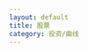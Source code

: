 ```yaml
---
layout: default
title: 股票
category: 投资/曲线
---
```

<div id="main" style="height:400px"></div>
<!-- ECharts单文件引入 -->
<script src="{{site.baseurl}}/echarts/echarts.common.min.js"></script>
<script type="text/javascript">
    // 基于准备好的dom，初始化echarts图表
    var myChart = echarts.init(document.getElementById('main')); 

    var option = {
        legend: {
            data: ['净值','净收益']
        },
        tooltip: {
            trigger: 'axis',
        },
        dataZoom: {
            show: true,
            start: 90
        },
        xAxis: {
            type : 'time',
            splitLine: {
                show: false,
            }
        },
        yAxis: [
            {
                type: 'value',
                position: 'left',
                splitLine: {
                    show: false,
                },
                scale: true,
            },
            {
                type : 'value',
                position: 'right',
                splitLine: {
                    show: false,
                },
                axisLabel: {
                    formatter: '{value}W',
                },
                scale: true,
            },
        ],
        series: [
            {
                name: '净值',
                type: 'line',
                data: [
                    [new Date(2017, 04, 21), 1.000],
                    [new Date(2017, 04, 30), 1.000],
                    [new Date(2017, 05, 03), 1.001],
                    [new Date(2017, 05, 10), 1.029],
                    [new Date(2017, 05, 18), 1.015],
                    [new Date(2017, 05, 25), 1.020],
                    [new Date(2017, 06, 01), 1.033],
                    [new Date(2017, 06, 09), 1.058],
                    [new Date(2017, 06, 16), 1.028],
                    [new Date(2017, 06, 22), 1.021],
                    [new Date(2017, 06, 29), 1.050],
                    [new Date(2017, 07, 05), 1.038],
                    [new Date(2017, 07, 12), 1.049],
                    [new Date(2017, 07, 19), 1.084],
                    [new Date(2017, 07, 27), 1.098],
                    [new Date(2017, 08, 03), 1.157],
                    [new Date(2017, 08, 10), 1.180],
                    [new Date(2017, 08, 17), 1.161],
                    [new Date(2017, 08, 23), 1.174],
                    [new Date(2017, 08, 30), 1.139],
                    [new Date(2017, 09, 07), 1.159],
                    [new Date(2017, 09, 14), 1.171],
                    [new Date(2017, 09, 21), 1.180],
                    [new Date(2017, 09, 28), 1.190],
                    [new Date(2017, 10, 04), 1.190],
                    [new Date(2017, 10, 11), 1.271],
                    [new Date(2017, 10, 18), 1.249],
                    [new Date(2017, 10, 25), 1.309],
                    [new Date(2017, 11, 02), 1.273],
                    [new Date(2017, 11, 09), 1.278],
                    [new Date(2017, 11, 16), 1.278],
                    [new Date(2017, 11, 23), 1.278],
                    [new Date(2017, 11, 30), 1.298],
                    [new Date(2018, 00, 06), 1.393],
                    [new Date(2018, 00, 13), 1.405],
                    [new Date(2018, 00, 20), 1.403],
                    [new Date(2018, 00, 27), 1.444],
                    [new Date(2018, 01, 03), 1.355],
                    [new Date(2018, 01, 10), 1.189],
                    [new Date(2018, 01, 24), 1.334],
                    [new Date(2018, 02, 03), 1.297],
                    [new Date(2018, 02, 10), 1.363],
                    [new Date(2018, 02, 17), 1.370],
                    [new Date(2018, 02, 24), 1.289],
                    [new Date(2018, 02, 30), 1.307],
                    [new Date(2018, 03, 07), 1.299],
                    [new Date(2018, 03, 14), 1.387],
                    [new Date(2018, 03, 21), 1.331],
                    [new Date(2018, 03, 28), 1.356],
                    [new Date(2018, 04, 05), 1.366],
                    [new Date(2018, 04, 12), 1.406],
                    [new Date(2018, 04, 19), 1.399],
                    [new Date(2018, 04, 26), 1.357],
                    [new Date(2018, 05, 02), 1.343],
                    [new Date(2018, 05, 10), 1.355],
                    [new Date(2018, 05, 16), 1.365],
                    [new Date(2018, 05, 23), 1.343],
                    [new Date(2018, 05, 30), 1.294],
                    [new Date(2018, 06, 08), 1.260],
                    [new Date(2018, 06, 14), 1.306],
                    [new Date(2018, 06, 22), 1.284],
                    [new Date(2018, 06, 29), 1.296],
                    [new Date(2018, 07, 04), 1.235],
                    [new Date(2018, 07, 11), 1.291],
                    [new Date(2018, 07, 18), 1.227],
                    [new Date(2018, 07, 25), 1.265],
                    [new Date(2018, 08, 01), 1.279],
                    [new Date(2018, 08, 09), 1.254],
                    [new Date(2018, 08, 16), 1.257],
                    [new Date(2018, 08, 24), 1.310],
                    [new Date(2018, 08, 30), 1.300],
                    [new Date(2018, 09, 06), 1.292],
                    [new Date(2018, 09, 13), 1.227],
                    [new Date(2018, 09, 21), 1.222],
                    [new Date(2018, 09, 28), 1.233],
                    [new Date(2018, 10, 03), 1.272],
                    [new Date(2018, 10, 10), 1.233],
                    [new Date(2018, 10, 17), 1.256],
                    [new Date(2018, 10, 24), 1.231],
                    [new Date(2018, 11, 01), 1.245],
                    [new Date(2018, 11, 08), 1.244],
                    [new Date(2018, 11, 16), 1.253],
                    [new Date(2018, 11, 23), 1.196],
                    [new Date(2018, 11, 30), 1.180],
                    [new Date(2019, 00, 05), 1.182],
                    [new Date(2019, 00, 12), 1.205],
                    [new Date(2019, 00, 20), 1.240],
                    [new Date(2019, 00, 27), 1.264],
                    [new Date(2019, 01, 09), 1.336],
                    [new Date(2019, 01, 16), 1.345],
                    [new Date(2019, 01, 24), 1.399],
                    [new Date(2019, 02, 02), 1.452],
                    [new Date(2019, 02, 10), 1.413],
                    [new Date(2019, 02, 17), 1.449],
                    [new Date(2019, 02, 22), 1.477],
                    [new Date(2019, 02, 30), 1.491],
                    [new Date(2019, 03, 07), 1.539],
                    [new Date(2019, 03, 14), 1.554],
                    [new Date(2019, 03, 20), 1.579],
                    [new Date(2019, 03, 27), 1.533],
                    [new Date(2019, 04, 04), 1.551],
                    [new Date(2019, 04, 11), 1.487],
                    [new Date(2019, 04, 18), 1.451],
                    [new Date(2019, 04, 25), 1.418],
                    [new Date(2019, 05, 02), 1.436],
                    [new Date(2019, 05, 08), 1.413],
                    [new Date(2019, 05, 16), 1.454],
                    [new Date(2019, 05, 22), 1.510],
                    [new Date(2019, 05, 29), 1.510],
                    [new Date(2019, 06, 06), 1.525],
                    [new Date(2019, 06, 14), 1.517],
                    [new Date(2019, 06, 28), 1.519],
                    [new Date(2019, 07, 11), 1.448],
                    [new Date(2019, 07, 18), 1.463],
                    [new Date(2019, 07, 25), 1.483],
                    [new Date(2019, 07, 31), 1.476],
                    [new Date(2019, 08, 07), 1.508],
                    [new Date(2019, 08, 14), 1.521],
                    [new Date(2019, 08, 21), 1.508],
                    [new Date(2019, 08, 28), 1.475],
                    [new Date(2019, 09, 13), 1.496],
                    [new Date(2019, 09, 19), 1.499],
                    [new Date(2019, 09, 27), 1.503],
                    [new Date(2019, 10, 02), 1.521],
                    [new Date(2019, 10, 09), 1.531],
                    [new Date(2019, 10, 17), 1.495],
                    [new Date(2019, 10, 24), 1.493],
                    [new Date(2019, 10, 30), 1.491],
                    [new Date(2019, 11, 08), 1.517],
                    [new Date(2019, 11, 14), 1.556],
                    [new Date(2019, 11, 21), 1.604],
                    [new Date(2019, 11, 28), 1.623],
                    [new Date(2020, 00, 05), 1.658],
                    [new Date(2020, 00, 11), 1.663],
                    [new Date(2020, 00, 18), 1.650],
                    [new Date(2020, 00, 26), 1.568],
                    [new Date(2020, 01, 08), 1.528],
                    [new Date(2020, 01, 15), 1.598],
                    [new Date(2020, 01, 23), 1.592],
                    [new Date(2020, 01, 29), 1.563],
                    [new Date(2020, 02, 07), 1.605],
                    [new Date(2020, 02, 14), 1.583],
                    [new Date(2020, 02, 21), 1.408],
                    [new Date(2020, 02, 28), 1.456],
                    [new Date(2020, 03, 12), 1.471],
                    [new Date(2020, 03, 25), 1.473],
                    [new Date(2020, 04, 02), 1.540],
                    [new Date(2020, 04, 09), 1.565],
                    [new Date(2020, 04, 16), 1.515],
                    [new Date(2020, 04, 23), 1.528],
                    [new Date(2020, 04, 30), 1.572],
                    [new Date(2020, 05, 06), 1.646],
                    [new Date(2020, 05, 13), 1.639],
                    [new Date(2020, 05, 20), 1.661],
                    [new Date(2020, 05, 27), 1.677],
                    [new Date(2020, 06, 11), 1.924],
                    [new Date(2020, 06, 18), 1.831],
                    [new Date(2020, 06, 25), 1.838],
                    [new Date(2020, 07, 01), 1.896],
                    [new Date(2020, 07, 08), 1.880],
                    [new Date(2020, 07, 15), 1.996],
                    [new Date(2020, 07, 22), 2.037],
                    [new Date(2020, 07, 29), 2.094],
                    [new Date(2020, 08, 05), 2.059],
                    [new Date(2020, 08, 12), 1.997],
                    [new Date(2020, 08, 19), 2.028],
                    [new Date(2020, 08, 26), 1.960],
                    [new Date(2020, 09, 10), 1.987],
                    [new Date(2020, 09, 18), 2.125],
                    [new Date(2020, 09, 24), 2.160],
                    [new Date(2020, 10, 01), 2.166],
                    [new Date(2020, 10, 07), 2.234],
                    [new Date(2020, 10, 14), 2.195],
                    [new Date(2020, 10, 21), 2.241],
                    [new Date(2020, 10, 29), 2.301],
                    [new Date(2020, 11, 05), 2.355],
                    [new Date(2020, 11, 12), 2.303],
                    [new Date(2020, 11, 19), 2.356],
                    [new Date(2020, 11, 26), 2.342],
                    [new Date(2021, 00, 02), 2.438],
                    [new Date(2021, 00, 09), 2.465],
                    [new Date(2021, 00, 16), 2.441],
                    [new Date(2021, 00, 23), 2.455],
                    [new Date(2021, 00, 30), 2.417],
                    [new Date(2021, 01, 06), 2.497],
                    [new Date(2021, 01, 13), 2.602],
                    [new Date(2021, 01, 21), 2.617],
                    [new Date(2021, 01, 28), 2.442],
                    [new Date(2021, 02, 06), 2.413],
                    [new Date(2021, 02, 14), 2.371],
                    [new Date(2021, 02, 20), 2.332],
                    [new Date(2021, 02, 26), 2.325],
                    [new Date(2021, 03, 04), 2.383],
                    [new Date(2021, 03, 11), 2.321],
                    [new Date(2021, 03, 18), 2.348],
                    [new Date(2021, 03, 24), 2.396],
                    [new Date(2021, 04, 01), 2.424],
                    [new Date(2021, 04, 09), 2.390],
                    [new Date(2021, 04, 15), 2.386],
                    [new Date(2021, 04, 21), 2.428],
                    [new Date(2021, 04, 29), 2.483],
                    [new Date(2021, 05, 06), 2.513],
                    [new Date(2021, 05, 14), 2.477],
                    [new Date(2021, 05, 19), 2.437],
                    [new Date(2021, 05, 27), 2.505],
                    [new Date(2021, 06, 03), 2.424],
                    [new Date(2021, 06, 11), 2.393],
                    [new Date(2021, 06, 17), 2.443],
                    [new Date(2021, 06, 25), 2.418],
                    [new Date(2021, 07, 01), 2.262],
                    [new Date(2021, 07, 07), 2.282],
                    [new Date(2021, 07, 14), 2.332],
                    [new Date(2021, 07, 21), 2.265],
                    [new Date(2021, 07, 29), 2.334],
                    [new Date(2021, 08, 04), 2.373],
                    [new Date(2021, 08, 11), 2.426],
                    [new Date(2021, 08, 19), 2.346],
                    [new Date(2021, 08, 25), 2.316],
                    [new Date(2021, 09, 10), 2.367],
                    [new Date(2021, 09, 16), 2.394],
                    [new Date(2021, 09, 23), 2.410],
                    [new Date(2021, 09, 30), 2.351],
                    [new Date(2021, 10, 06), 2.313],
                    [new Date(2021, 10, 14), 2.337],
                    [new Date(2021, 10, 21), 2.356],
                    [new Date(2021, 10, 28), 2.350],
                    [new Date(2021, 11, 05), 2.350],
                    [new Date(2021, 11, 11), 2.374],
                    [new Date(2021, 11, 19), 2.288],
                    [new Date(2021, 11, 26), 2.324],
                    [new Date(2022, 00, 01), 2.297],
                    [new Date(2022, 00, 08), 2.298],
                    [new Date(2022, 00, 15), 2.298],
                    [new Date(2022, 00, 22), 2.365],
                    [new Date(2022, 00, 30), 2.276],
                    [new Date(2022, 01, 12), 2.390],
                    [new Date(2022, 01, 19), 2.384],
                    [new Date(2022, 01, 26), 2.255],
                    [new Date(2022, 02, 06), 2.217],
                    [new Date(2022, 02, 13), 2.093],
                    [new Date(2022, 02, 19), 2.102],
                    [new Date(2022, 02, 26), 2.064],
                    [new Date(2022, 03, 03), 2.123],
                    [new Date(2022, 03, 09), 2.107],
                    [new Date(2022, 03, 17), 2.122],
                    [new Date(2022, 03, 22), 2.051],
                    [new Date(2022, 03, 30), 2.175],
                    [new Date(2022, 04, 07), 2.103],
                    [new Date(2022, 04, 15), 2.158],
                    [new Date(2022, 04, 21), 2.196],
                    [new Date(2022, 04, 29), 2.168],
                    [new Date(2022, 05, 05), 2.220],
                    [new Date(2022, 05, 11), 2.323],
                    [new Date(2022, 05, 18), 2.266],
                    [new Date(2022, 05, 26), 2.328],
                    [new Date(2022, 06, 02), 2.323],
                    [new Date(2022, 06, 09), 2.291],
                    [new Date(2022, 06, 16), 2.188],
                    [new Date(2022, 06, 23), 2.214],
                    [new Date(2022, 06, 31), 2.127],
                    [new Date(2022, 07, 06), 2.150],
                    [new Date(2022, 07, 13), 2.183],
                    [new Date(2022, 07, 20), 2.181],
                    [new Date(2022, 07, 28), 2.226],
                    [new Date(2022, 08, 03), 2.172],
                    [new Date(2022, 08, 11), 2.138],
                    [new Date(2022, 08, 17), 2.080],
                    [new Date(2022, 08, 25), 2.036],
                    [new Date(2022, 09, 02), 2.024],
                    [new Date(2022, 09, 15), 1.965],
                    [new Date(2022, 09, 22), 1.917],
                    [new Date(2022, 09, 30), 1.735],
                    [new Date(2022, 10, 05), 1.900],
                    [new Date(2022, 10, 12), 1.995],
                    [new Date(2022, 10, 20), 2.082],
                    [new Date(2022, 10, 27), 2.026],
                    [new Date(2022, 11, 03), 2.138],
                    [new Date(2022, 11, 11), 2.287],
                    [new Date(2022, 11, 31), 2.295],
                    [new Date(2023, 00, 07), 2.370],
                    [new Date(2023, 00, 15), 2.455],
                    [new Date(2023, 00, 26), 2.528],
                    [new Date(2023, 01, 04), 2.489],
                    [new Date(2023, 01, 12), 2.458],
                    [new Date(2023, 01, 18), 2.458],
                    [new Date(2023, 01, 26), 2.386],
                    [new Date(2023, 02, 18), 2.327],
                    [new Date(2023, 02, 25), 2.449],
                    [new Date(2023, 03, 02), 2.510],
                    [new Date(2023, 03, 08), 2.501],
                    [new Date(2023, 03, 16), 2.438],
                    [new Date(2023, 03, 22), 2.395],
                    [new Date(2023, 03, 29), 2.419],
                    [new Date(2023, 04, 07), 2.429],
                    [new Date(2023, 04, 14), 2.375],
                    [new Date(2023, 04, 20), 2.394],
                    [new Date(2023, 04, 28), 2.328],
                    [new Date(2023, 05, 04), 2.370],
                    [new Date(2023, 05, 11), 2.396],
                    [new Date(2023, 05, 18), 2.509],
                    [new Date(2023, 05, 24), 2.420],
                    [new Date(2023, 06, 01), 2.390],
                    [new Date(2023, 06, 09), 2.373],
                    [new Date(2023, 06, 15), 2.459],
                    [new Date(2023, 06, 22), 2.414],
                    [new Date(2023, 06, 30), 2.536],
                    [new Date(2023, 07, 05), 2.531],
                    [new Date(2023, 07, 12), 2.471],
                    [new Date(2023, 07, 19), 2.407],
                    [new Date(2023, 07, 26), 2.377],
                    [new Date(2023, 08, 02), 2.414],
                    [new Date(2023, 08, 09), 2.399],
                    [new Date(2023, 08, 17), 2.370],
                    [new Date(2023, 08, 24), 2.358],
                    [new Date(2023, 09, 15), 2.273],
                    [new Date(2023, 09, 22), 2.179],
                    [new Date(2023, 09, 29), 2.217],
                    [new Date(2023, 10, 05), 2.259],
                    [new Date(2023, 10, 12), 2.249],
                    [new Date(2023, 10, 19), 2.268],
                    [new Date(2023, 10, 25), 2.257],
                    [new Date(2023, 11, 03), 2.208],
                    [new Date(2023, 11, 10), 2.133],
                    [new Date(2023, 11, 16), 2.132],
                    [new Date(2023, 11, 23), 2.025],
                    [new Date(2024, 00, 07), 2.085],
                    [new Date(2024, 00, 13), 2.060],
                    [new Date(2024, 00, 21), 1.975],
                    [new Date(2024, 00, 27), 2.018],
                    [new Date(2024, 01, 03), 1.993],
                    [new Date(2024, 01, 24), 2.142],
                    [new Date(2024, 02, 02), 2.110],
                    [new Date(2024, 02, 10), 2.089],
                    [new Date(2024, 02, 16), 2.142],
                    [new Date(2024, 02, 23), 2.158],
                    [new Date(2024, 02, 30), 2.163],
                    [new Date(2024, 03, 13), 2.172],
                    [new Date(2024, 03, 21), 2.141],
                    [new Date(2024, 03, 27), 2.304],
                    [new Date(2024, 04, 12), 2.424],
                    [new Date(2024, 04, 18), 2.524],
                    [new Date(2024, 04, 25), 2.461],
                    [new Date(2024, 05, 01), 2.391],
                    [new Date(2024, 05, 08), 2.449],
                    [new Date(2024, 05, 15), 2.460],
                    [new Date(2024, 05, 22), 2.439],
                    [new Date(2024, 05, 30), 2.403],
                    [new Date(2024, 06, 13), 2.456],
                    [new Date(2024, 06, 21), 2.356],
                    [new Date(2024, 06, 28), 2.318],
                    [new Date(2024, 07, 04), 2.332],
                    [new Date(2024, 07, 10), 2.363],
                    [new Date(2024, 07, 25), 2.352],
                    [new Date(2024, 08, 01), 2.381],
                    [new Date(2024, 08, 07), 2.318],
                    [new Date(2024, 08, 14), 2.305],
                    [new Date(2024, 08, 21), 2.369],
                    [new Date(2024, 08, 28), 2.657],
                    [new Date(2024, 09, 12), 2.729],
                    [new Date(2024, 09, 19), 2.684],
                    [new Date(2024, 09, 26), 2.665],
                    [new Date(2024, 10, 02), 2.631],
                    [new Date(2024, 10, 09), 2.704],
                    [new Date(2024, 10, 16), 2.604],
                    [new Date(2024, 10, 23), 2.586],
                    [new Date(2024, 10, 30), 2.596],
                    [new Date(2024, 11, 07), 2.679],
                    [new Date(2024, 11, 14), 2.691],
                    [new Date(2024, 11, 21), 2.719],
                    [new Date(2024, 11, 28), 2.723],
                    [new Date(2025, 00, 04), 2.693],
                    [new Date(2025, 00, 11), 2.538],
                    [new Date(2025, 00, 18), 2.599],
                    [new Date(2025, 00, 25), 2.626],
                    [new Date(2025, 01, 09), 2.804],
                    [new Date(2025, 01, 15), 2.950],
                    [new Date(2025, 01, 22), 3.065],
                    [new Date(2025, 02, 01), 2.945],
                    [new Date(2025, 02, 08), 3.109],
                    [new Date(2025, 02, 15), 3.113],
                    [new Date(2025, 02, 23), 3.063],
                    [new Date(2025, 02, 29), 3.032],
                    [new Date(2025, 03, 05), 2.988],
                    [new Date(2025, 03, 12), 2.820],
                    [new Date(2025, 03, 20), 2.862],
                    [new Date(2025, 03, 25), 2.926],
                    [new Date(2025, 04, 10), 2.952],
                    [new Date(2025, 04, 17), 2.994],
                    [new Date(2025, 04, 24), 3.010],
                    [new Date(2025, 04, 31), 2.970],
                    [new Date(2025, 05, 07), 3.044],
                ]
            },
            {
                name: '净收益',
                type: 'line',
                yAxisIndex: 1,
                data: [
                    [new Date(2018, 05, 30), 13.71],
                    [new Date(2018, 06, 08), 10.41],
                    [new Date(2018, 06, 14), 14.67],
                    [new Date(2018, 06, 22), 12.08],
                    [new Date(2018, 06, 29), 13.46],
                    [new Date(2018, 07, 04), 7.38],
                    [new Date(2018, 07, 11), 12.82],
                    [new Date(2018, 07, 18), 6.63],
                    [new Date(2018, 07, 25), 10.44],
                    [new Date(2018, 08, 01), 11.71],
                    [new Date(2018, 08, 09), 9.19],
                    [new Date(2018, 08, 16), 9.47],
                    [new Date(2018, 08, 24), 14.53],
                    [new Date(2018, 08, 30), 13.56],
                    [new Date(2018, 09, 06), 12.72],
                    [new Date(2018, 09, 13), 6.41],
                    [new Date(2018, 09, 21), 5.85],
                    [new Date(2018, 09, 28), 6.91],
                    [new Date(2018, 10, 03), 10.76],
                    [new Date(2018, 10, 10), 6.89],
                    [new Date(2018, 10, 17), 9.17],
                    [new Date(2018, 10, 24), 6.66],
                    [new Date(2018, 11, 01), 8.00],
                    [new Date(2018, 11, 08), 8.14],
                    [new Date(2018, 11, 16), 8.93],
                    [new Date(2018, 11, 23), 3.41],
                    [new Date(2018, 11, 30), 1.93],
                    [new Date(2019, 00, 05), 2.21],
                    [new Date(2019, 00, 12), 4.77],
                    [new Date(2019, 00, 20), 8.04],
                    [new Date(2019, 00, 27), 10.47],
                    [new Date(2019, 01, 09), 17.36],
                    [new Date(2019, 01, 16), 18.20],
                    [new Date(2019, 01, 24), 23.62],
                    [new Date(2019, 02, 02), 28.75],
                    [new Date(2019, 02, 10), 25.35],
                    [new Date(2019, 02, 17), 28.46],
                    [new Date(2019, 02, 22), 30.80],
                    [new Date(2019, 02, 30), 32.05],
                    [new Date(2019, 03, 07), 36.14],
                    [new Date(2019, 03, 14), 37.34],
                    [new Date(2019, 03, 20), 39.51],
                    [new Date(2019, 03, 27), 35.45],
                    [new Date(2019, 04, 04), 37.03],
                    [new Date(2019, 04, 11), 31.21],
                    [new Date(2019, 04, 18), 27.92],
                    [new Date(2019, 04, 25), 24.81],
                    [new Date(2019, 05, 02), 26.52],
                    [new Date(2019, 05, 08), 24.20],
                    [new Date(2019, 05, 16), 28.27],
                    [new Date(2019, 05, 22), 33.97],
                    [new Date(2019, 05, 29), 33.90],
                    [new Date(2019, 06, 06), 35.40],
                    [new Date(2019, 06, 14), 34.61],
                    [new Date(2019, 06, 28), 34.81],
                    [new Date(2019, 07, 11), 26.64],
                    [new Date(2019, 07, 18), 28.38],
                    [new Date(2019, 07, 25), 30.03],
                    [new Date(2019, 07, 31), 29.48],
                    [new Date(2019, 08, 07), 32.97],
                    [new Date(2019, 08, 14), 34.62],
                    [new Date(2019, 08, 21), 33.08],
                    [new Date(2019, 08, 28), 29.38],
                    [new Date(2019, 09, 13), 31.86],
                    [new Date(2019, 09, 19), 32.13],
                    [new Date(2019, 09, 27), 32.62],
                    [new Date(2019, 10, 02), 34.59],
                    [new Date(2019, 10, 09), 35.80],
                    [new Date(2019, 10, 17), 31.97],
                    [new Date(2019, 10, 24), 31.62],
                    [new Date(2019, 10, 30), 31.46],
                    [new Date(2019, 11, 08), 34.19],
                    [new Date(2019, 11, 14), 38.45],
                    [new Date(2019, 11, 21), 43.58],
                    [new Date(2019, 11, 28), 45.62],
                    [new Date(2020, 00, 05), 49.46],
                    [new Date(2020, 00, 11), 50.15],
                    [new Date(2020, 00, 18), 48.83],
                    [new Date(2020, 00, 26), 39.88],
                    [new Date(2020, 01, 08), 35.42],
                    [new Date(2020, 01, 15), 42.97],
                    [new Date(2020, 01, 23), 42.12],
                    [new Date(2020, 01, 29), 39.14],
                    [new Date(2020, 02, 07), 43.90],
                    [new Date(2020, 02, 14), 41.17],
                    [new Date(2020, 02, 21), 22.14],
                    [new Date(2020, 02, 28), 27.33],
                    [new Date(2020, 03, 12), 29.12],
                    [new Date(2020, 03, 25), 29.17],
                    [new Date(2020, 04, 02), 36.28],
                    [new Date(2020, 04, 09), 39.11],
                    [new Date(2020, 04, 16), 37.36],
                    [new Date(2020, 04, 23), 35.03],
                    [new Date(2020, 04, 30), 41.09],
                    [new Date(2020, 05, 06), 48.97],
                    [new Date(2020, 05, 13), 48.20],
                    [new Date(2020, 05, 20), 50.67],
                    [new Date(2020, 05, 27), 52.54],
                    [new Date(2020, 06, 11), 80.46],
                    [new Date(2020, 06, 18), 69.95],
                    [new Date(2020, 06, 25), 70.70],
                    [new Date(2020, 07, 01), 77.26],
                    [new Date(2020, 07, 08), 75.51],
                    [new Date(2020, 07, 15), 88.55],
                    [new Date(2020, 07, 22), 93.24],
                    [new Date(2020, 07, 29), 99.70],
                    [new Date(2020, 08, 05), 95.72],
                    [new Date(2020, 08, 12), 88.74],
                    [new Date(2020, 08, 19), 92.24],
                    [new Date(2020, 08, 26), 84.51],
                    [new Date(2020, 09, 10), 87.59],
                    [new Date(2020, 09, 18), 103.14],
                    [new Date(2020, 09, 24), 107.19],
                    [new Date(2020, 10, 01), 107.81],
                    [new Date(2020, 10, 07), 116.00],
                    [new Date(2020, 10, 14), 113.03],
                    [new Date(2020, 10, 21), 118.39],
                    [new Date(2020, 10, 29), 125.25],
                    [new Date(2020, 11, 05), 131.57],
                    [new Date(2020, 11, 12), 125.53],
                    [new Date(2020, 11, 19), 131.58],
                    [new Date(2020, 11, 26), 129.98],
                    [new Date(2021, 00, 02), 141.09],
                    [new Date(2021, 00, 09), 144.86],
                    [new Date(2021, 00, 16), 141.48],
                    [new Date(2021, 00, 23), 143.41],
                    [new Date(2021, 00, 30), 138.17],
                    [new Date(2021, 01, 06), 149.27],
                    [new Date(2021, 01, 13), 163.84],
                    [new Date(2021, 01, 21), 166.01],
                    [new Date(2021, 01, 28), 140.48],
                    [new Date(2021, 02, 06), 136.21],
                    [new Date(2021, 02, 14), 130.06],
                    [new Date(2021, 02, 20), 124.31],
                    [new Date(2021, 02, 26), 123.28],
                    [new Date(2021, 03, 04), 131.78],
                    [new Date(2021, 03, 11), 122.81],
                    [new Date(2021, 03, 18), 126.63],
                    [new Date(2021, 03, 24), 133.63],
                    [new Date(2021, 04, 01), 137.84],
                    [new Date(2021, 04, 09), 132.81],
                    [new Date(2021, 04, 15), 132.26],
                    [new Date(2021, 04, 21), 138.44],
                    [new Date(2021, 04, 29), 146.36],
                    [new Date(2021, 05, 06), 150.74],
                    [new Date(2021, 05, 14), 145.57],
                    [new Date(2021, 05, 19), 139.73],
                    [new Date(2021, 05, 27), 149.67],
                    [new Date(2021, 06, 03), 137.74],
                    [new Date(2021, 06, 11), 133.22],
                    [new Date(2021, 06, 17), 140.60],
                    [new Date(2021, 06, 25), 136.86],
                    [new Date(2021, 07, 01), 114.17],
                    [new Date(2021, 07, 07), 117.13],
                    [new Date(2021, 07, 14), 124.42],
                    [new Date(2021, 07, 21), 114.59],
                    [new Date(2021, 07, 29), 124.63],
                    [new Date(2021, 08, 04), 130.34],
                    [new Date(2021, 08, 11), 138.08],
                    [new Date(2021, 08, 19), 126.45],
                    [new Date(2021, 08, 25), 122.06],
                    [new Date(2021, 09, 10), 129.54],
                    [new Date(2021, 09, 16), 133.41],
                    [new Date(2021, 09, 23), 135.79],
                    [new Date(2021, 09, 30), 127.13],
                    [new Date(2021, 10, 06), 121.51],
                    [new Date(2021, 10, 14), 125.09],
                    [new Date(2021, 10, 21), 127.90],
                    [new Date(2021, 10, 28), 127.03],
                    [new Date(2021, 11, 05), 126.92],
                    [new Date(2021, 11, 11), 130.49],
                    [new Date(2021, 11, 19), 117.82],
                    [new Date(2021, 11, 26), 123.20],
                    [new Date(2022, 00, 01), 119.13],
                    [new Date(2022, 00, 08), 119.24],
                    [new Date(2022, 00, 15), 119.29],
                    [new Date(2022, 00, 22), 129.18],
                    [new Date(2022, 00, 30), 116.08],
                    [new Date(2022, 01, 12), 132.92],
                    [new Date(2022, 01, 19), 132.01],
                    [new Date(2022, 01, 26), 112.97],
                    [new Date(2022, 02, 06), 107.33],
                    [new Date(2022, 02, 13), 89.02],
                    [new Date(2022, 02, 19), 90.36],
                    [new Date(2022, 02, 26), 84.70],
                    [new Date(2022, 03, 03), 93.38],
                    [new Date(2022, 03, 09), 91.09],
                    [new Date(2022, 03, 17), 93.25],
                    [new Date(2022, 03, 22), 82.71],
                    [new Date(2022, 03, 30), 101.17],
                    [new Date(2022, 04, 07), 90.41],
                    [new Date(2022, 04, 15), 98.62],
                    [new Date(2022, 04, 21), 104.28],
                    [new Date(2022, 04, 29), 100.11],
                    [new Date(2022, 05, 05), 107.71],
                    [new Date(2022, 05, 11), 122.94],
                    [new Date(2022, 05, 18), 113.69],
                    [new Date(2022, 05, 26), 123.70],
                    [new Date(2022, 06, 02), 122.97],
                    [new Date(2022, 06, 09), 118.18],
                    [new Date(2022, 06, 16), 103.07],
                    [new Date(2022, 06, 23), 106.88],
                    [new Date(2022, 06, 31), 93.99],
                    [new Date(2022, 07, 06), 97.45],
                    [new Date(2022, 07, 13), 102.26],
                    [new Date(2022, 07, 20), 101.99],
                    [new Date(2022, 07, 28), 108.68],
                    [new Date(2022, 08, 03), 100.7],
                    [new Date(2022, 08, 11), 95.66],
                    [new Date(2022, 08, 17), 86.97],
                    [new Date(2022, 08, 25), 80.53],
                    [new Date(2022, 09, 02), 78.73],
                    [new Date(2022, 09, 15), 69.96],
                    [new Date(2022, 09, 22), 62.86],
                    [new Date(2022, 09, 30), 35.97],
                    [new Date(2022, 10, 05), 60.46],
                    [new Date(2022, 10, 12), 74.40],
                    [new Date(2022, 10, 20), 87.32],
                    [new Date(2022, 10, 27), 79.00],
                    [new Date(2022, 11, 03), 95.64],
                    [new Date(2022, 11, 11), 117.63],
                    [new Date(2022, 11, 31), 118.86],
                    [new Date(2023, 00, 07), 129.90],
                    [new Date(2023, 00, 15), 142.49],
                    [new Date(2023, 00, 26), 153.38],
                    [new Date(2023, 01, 04), 147.55],
                    [new Date(2023, 01, 12), 142.91],
                    [new Date(2023, 01, 18), 142.91],
                    [new Date(2023, 01, 26), 132.34],
                    [new Date(2023, 02, 18), 123.64],
                    [new Date(2023, 02, 25), 141.7],
                    [new Date(2023, 03, 02), 150.6],
                    [new Date(2023, 03, 08), 149.32],
                    [new Date(2023, 03, 16), 140.05],
                    [new Date(2023, 03, 22), 133.59],
                    [new Date(2023, 03, 29), 137.26],
                    [new Date(2023, 04, 07), 138.52],
                    [new Date(2023, 04, 14), 130.66],
                    [new Date(2023, 04, 20), 133.56],
                    [new Date(2023, 04, 28), 123.78],
                    [new Date(2023, 05, 04), 129.95],
                    [new Date(2023, 05, 11), 133.74],
                    [new Date(2023, 05, 18), 150.54],
                    [new Date(2023, 05, 24), 137.39],
                    [new Date(2023, 06, 01), 133.84],
                    [new Date(2023, 06, 09), 130.27],
                    [new Date(2023, 06, 15), 143.42],
                    [new Date(2023, 06, 22), 136.55],
                    [new Date(2023, 06, 30), 155.16],
                    [new Date(2023, 07, 05), 154.31],
                    [new Date(2023, 07, 12), 145.14],
                    [new Date(2023, 07, 19), 135.40],
                    [new Date(2023, 07, 26), 130.95],
                    [new Date(2023, 08, 02), 136.56],
                    [new Date(2023, 08, 09), 134.30],
                    [new Date(2023, 08, 17), 129.76],
                    [new Date(2023, 08, 24), 127.95],
                    [new Date(2023, 09, 15), 115.11],
                    [new Date(2023, 09, 22), 100.86],
                    [new Date(2023, 09, 29), 106.57],
                    [new Date(2023, 10, 05), 112.94],
                    [new Date(2023, 10, 12), 111.49],
                    [new Date(2023, 10, 19), 114.38],
                    [new Date(2023, 10, 25), 112.71],
                    [new Date(2023, 11, 03), 105.20],
                    [new Date(2023, 11, 10), 94.22],
                    [new Date(2023, 11, 16), 94.22],
                    [new Date(2023, 11, 23), 78.60],
                    [new Date(2024, 00, 07), 87.30],
                    [new Date(2024, 00, 13), 83.70],
                    [new Date(2024, 00, 21), 71.40],
                    [new Date(2024, 00, 27), 77.62],
                    [new Date(2024, 01, 03), 73.96],
                    [new Date(2024, 01, 24), 95.67],
                    [new Date(2024, 02, 02), 90.85],
                    [new Date(2024, 02, 10), 87.71],
                    [new Date(2024, 02, 16), 95.58],
                    [new Date(2024, 02, 23), 97.97],
                    [new Date(2024, 02, 30), 98.68],
                    [new Date(2024, 03, 13), 100.08],
                    [new Date(2024, 03, 21), 95.45],
                    [new Date(2024, 03, 27), 119.79],
                    [new Date(2024, 04, 12), 137.69],
                    [new Date(2024, 04, 18), 152.58],
                    [new Date(2024, 04, 25), 143.11],
                    [new Date(2024, 05, 01), 132.75],
                    [new Date(2024, 05, 08), 141.46],
                    [new Date(2024, 05, 15), 143.06],
                    [new Date(2024, 05, 22), 139.98],
                    [new Date(2024, 05, 30), 134.53],
                    [new Date(2024, 06, 13), 142.44],
                    [new Date(2024, 06, 21), 127.51],
                    [new Date(2024, 06, 28), 121.79],
                    [new Date(2024, 07, 04), 124.04],
                    [new Date(2024, 07, 10), 128.63],
                    [new Date(2024, 07, 25), 126.96],
                    [new Date(2024, 08, 01), 131.38],
                    [new Date(2024, 08, 07), 121.82],
                    [new Date(2024, 08, 14), 119.93],
                    [new Date(2024, 08, 21), 129.44],
                    [new Date(2024, 08, 28), 172.44],
                    [new Date(2024, 09, 12), 183.80],
                    [new Date(2024, 09, 19), 176.66],
                    [new Date(2024, 09, 26), 173.73],
                    [new Date(2024, 10, 02), 168.39],
                    [new Date(2024, 10, 09), 179.82],
                    [new Date(2024, 10, 16), 164.00],
                    [new Date(2024, 10, 23), 161.25],
                    [new Date(2024, 10, 30), 162.76],
                    [new Date(2024, 11, 07), 175.64],
                    [new Date(2024, 11, 14), 177.45],
                    [new Date(2024, 11, 21), 181.66],
                    [new Date(2024, 11, 28), 182.44],
                    [new Date(2025, 00, 04), 177.71],
                    [new Date(2025, 00, 11), 153.73],
                    [new Date(2025, 00, 18), 163.17],
                    [new Date(2025, 00, 25), 167.38],
                    [new Date(2025, 01, 09), 194.89],
                    [new Date(2025, 01, 15), 217.57],
                    [new Date(2025, 01, 22), 235.33],
                    [new Date(2025, 02, 01), 216.70],
                    [new Date(2025, 02, 08), 242.09],
                    [new Date(2025, 02, 15), 242.79],
                    [new Date(2025, 02, 23), 235.07],
                    [new Date(2025, 02, 29), 230.20],
                    [new Date(2025, 03, 05), 223.54],
                    [new Date(2025, 03, 12), 197.79],
                    [new Date(2025, 03, 20), 204.21],
                    [new Date(2025, 03, 25), 214.01],
                    [new Date(2025, 04, 10), 217.90],
                    [new Date(2025, 04, 17), 224.41],
                    [new Date(2025, 04, 24), 226.80],
                    [new Date(2025, 04, 31), 220.66],
                    [new Date(2025, 05, 07), 232.07],
                ]
            },
        ]
    };

    // 为echarts对象加载数据 
    myChart.setOption(option); 
</script>


